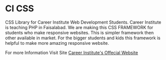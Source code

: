 # CI CSS
CSS Library for Career Institute Web Development Students. Career Institute is teaching PHP in Faisalabad.
We are making this CSS FRAMEWORK for students who make responsive websites. This is simpler framework then other available in market.
For the bigger students and kids this framework is helpful to make more amazing responsive website.

For more Information Visit Site
[Career Institute's Offecial Website](https://career.edu.pk)
